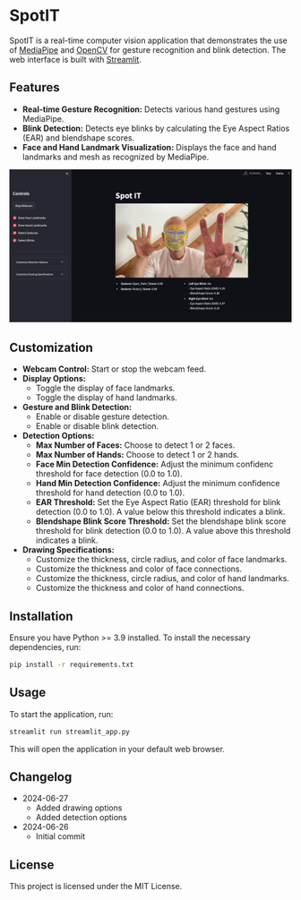 # SpotIT

SpotIT is a real-time computer vision application that demonstrates the use of [MediaPipe](https://github.com/google-ai-edge/mediapipe) and [OpenCV](https://opencv.org/) for gesture recognition and blink detection. The web interface is built with [Streamlit](https://streamlit.io/).

## Features

- **Real-time Gesture Recognition:** Detects various hand gestures using MediaPipe.
- **Blink Detection:** Detects eye blinks by calculating the Eye Aspect Ratios (EAR) and blendshape scores.
- **Face and Hand Landmark Visualization:** Displays the face and hand landmarks and mesh as recognized by MediaPipe.

![SpotIT](imgs/demo.png)

## Customization

- **Webcam Control:** Start or stop the webcam feed.
- **Display Options:**
  - Toggle the display of face landmarks.
  - Toggle the display of hand landmarks.
- **Gesture and Blink Detection:**
  - Enable or disable gesture detection.
  - Enable or disable blink detection.
- **Detection Options:**
  - **Max Number of Faces:** Choose to detect 1 or 2 faces.
  - **Max Number of Hands:** Choose to detect 1 or 2 hands.
  - **Face Min Detection Confidence:** Adjust the minimum confidenc threshold for face detection (0.0 to 1.0).
  - **Hand Min Detection Confidence:** Adjust the minimum confidence threshold for hand detection (0.0 to 1.0).
  - **EAR Threshold:** Set the Eye Aspect Ratio (EAR) threshold for blink detection (0.0 to 1.0). A value below this threshold indicates a blink.
  - **Blendshape Blink Score Threshold:** Set the blendshape blink score threshold for blink detection (0.0 to 1.0). A value above this threshold indicates a blink.
- **Drawing Specifications:**
  - Customize the thickness, circle radius, and color of face landmarks.
  - Customize the thickness and color of face connections.
  - Customize the thickness, circle radius, and color of hand landmarks.
  - Customize the thickness and color of hand connections.
  
## Installation

Ensure you have Python >= 3.9 installed. To install the necessary dependencies, run:

```bash
pip install -r requirements.txt
```

## Usage

To start the application, run:

```bash
streamlit run streamlit_app.py
```

This will open the application in your default web browser.

## Changelog

- 2024-06-27
  - Added drawing options
  - Added detection options
- 2024-06-26
  - Initial commit

## License

This project is licensed under the MIT License.
